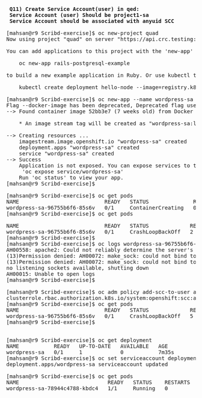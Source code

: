 <pre>
<b> Q11) Create Service Account(user) in qed:
 Service Account (user) Should be project1-sa
 Service Account should be associated with anyuid SCC </b>
 
[mahsan@r9 Scribd-exercise]$ oc new-project quad
Now using project "quad" on server "https://api.crc.testing:6443".

You can add applications to this project with the 'new-app' command. For example, try:

    oc new-app rails-postgresql-example

to build a new example application in Ruby. Or use kubectl to deploy a simple Kubernetes application:

    kubectl create deployment hello-node --image=registry.k8s.io/e2e-test-images/agnhost:2.43 -- /agnhost serve-hostname

[mahsan@r9 Scribd-exercise]$ oc new-app --name wordpress-sa --docker-image wordpress
Flag --docker-image has been deprecated, Deprecated flag use --image
--> Found container image 52bb3e7 (7 weeks old) from Docker Hub for "wordpress"

    * An image stream tag will be created as "wordpress-sa:latest" that will track this image

--> Creating resources ...
    imagestream.image.openshift.io "wordpress-sa" created
    deployment.apps "wordpress-sa" created
    service "wordpress-sa" created
--> Success
    Application is not exposed. You can expose services to the outside world by executing one or more of the commands below:
     'oc expose service/wordpress-sa'
    Run 'oc status' to view your app.
[mahsan@r9 Scribd-exercise]$

[mahsan@r9 Scribd-exercise]$ oc get pods
NAME                           READY   STATUS              RESTARTS   AGE
wordpress-sa-96755b6f6-85s6v   0/1     ContainerCreating   0          40s
[mahsan@r9 Scribd-exercise]$ oc get pods

NAME                           READY   STATUS             RESTARTS      AGE
wordpress-sa-96755b6f6-85s6v   0/1     CrashLoopBackOff   2 (37s ago)   97s
[mahsan@r9 Scribd-exercise]$
[mahsan@r9 Scribd-exercise]$ oc logs wordpress-sa-96755b6f6-85s6v
AH00558: apache2: Could not reliably determine the server's fully qualified domain name, using 10.217.0.132. Set the 'ServerName' directive globally to suppress this message
(13)Permission denied: AH00072: make_sock: could not bind to address [::]:80
(13)Permission denied: AH00072: make_sock: could not bind to address 0.0.0.0:80
no listening sockets available, shutting down
AH00015: Unable to open logs
[mahsan@r9 Scribd-exercise]$

[mahsan@r9 Scribd-exercise]$ oc adm policy add-scc-to-user anyuid -z wordpress-sa
clusterrole.rbac.authorization.k8s.io/system:openshift:scc:anyuid added: "wordpress-sa"
[mahsan@r9 Scribd-exercise]$ oc get pods
NAME                           READY   STATUS             RESTARTS       AGE
wordpress-sa-96755b6f6-85s6v   0/1     CrashLoopBackOff   5 (117s ago)   5m41s
[mahsan@r9 Scribd-exercise]$


[mahsan@r9 Scribd-exercise]$ oc get deployment
NAME           READY   UP-TO-DATE   AVAILABLE   AGE
wordpress-sa   0/1     1            0           7m35s
[mahsan@r9 Scribd-exercise]$ oc set serviceaccount deployment wordpress-sa wordpress-sa
deployment.apps/wordpress-sa serviceaccount updated

[mahsan@r9 Scribd-exercise]$ oc get pods
NAME                            READY   STATUS    RESTARTS   AGE
wordpress-sa-78944c4788-kbdc4   1/1     Running   0          19s


</pre>

